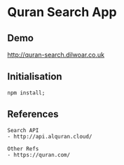 # Quran Search App

## Demo
http://quran-search.dilwoar.co.uk


## Initialisation

```
npm install;
```

## References
```
Search API 
- http://api.alquran.cloud/

Other Refs
- https://quran.com/

```